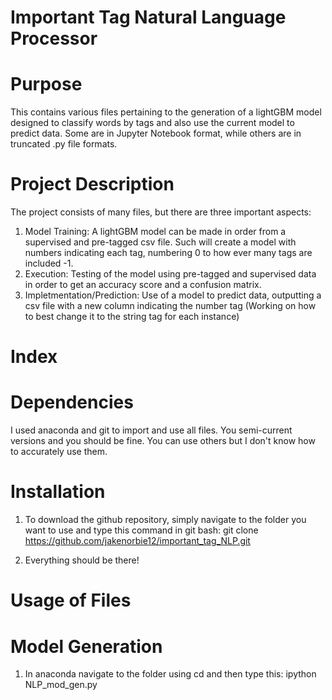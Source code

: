 # Important Tag Natural Language Processor

# Purpose
This contains various files pertaining to the generation of a lightGBM model designed to classify words by tags and also use the current model to predict data. Some are in Jupyter Notebook format, while others are in truncated .py file formats.

# Project Description

The project consists of many files, but there are three important aspects:
1) Model Training: A lightGBM model can be made in order from a supervised and pre-tagged csv file. Such will create a model with numbers indicating each tag, numbering 0 to how ever many tags are included -1.
2) Execution: Testing of the model using pre-tagged and supervised data in order to get an accuracy score and a confusion matrix.
3) Impletmentation/Prediction: Use of a model to predict data, outputting a csv file with a new column indicating the number tag (Working on how to best change it to the string tag for each instance)

# Index

# Dependencies

I used anaconda and git to import and use all files. You semi-current versions and you should be fine. You can use others but I don't know how to accurately use them.

# Installation

1) To download the github repository, simply navigate to the folder you want to use and type this command in git bash:
git clone https://github.com/jakenorbie12/important_tag_NLP.git

2) Everything should be there!

# Usage of Files

# Model Generation

1) In anaconda navigate to the folder using cd and then type this:
ipython NLP_mod_gen.py

